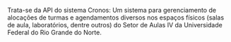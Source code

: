 Trata-se da API do sistema Cronos: Um sistema para gerenciamento de alocações de turmas e agendamentos diversos nos espaços físicos (salas de aula, laboratórios, dentre outros) do Setor de Aulas IV da Universidade Federal do Rio Grande do Norte.